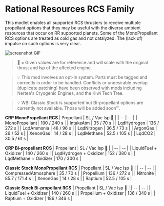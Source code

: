 # Rational Resources RCS Family
This modlet enables all supported RCS thrusters to receive multiple propellant options that they may be useful with the diverse ambient resources that occur on RR supported planets. Some of the MonoPropellant RCS options are treated as cold gas and not catalyzed. The (lack of) impulse on such options is very clear.

![screenshot GIF](https://i.imgur.com/5WEZMuh.gif)

> :small_orange_diamond: = Given values are for reference and will scale with the original thrust and Isp of the affected engine.

> :bulb: This mod involves an opt-in system. Parts must be tagged and correctly in order to be handled. Conflicts or undesirable overlap (duplicate patching) have been observed with mods including Nertea's Cryogenic Engines, and the Kiwi Tech Tree.

> :bulb: WBI Classic Stock is supported but Bi-propellant options are currently not available. Those will be added soon:tm:.


**CRP MonoPropellant RCS**
| Propellant | SL / Vac Isp :small_orange_diamond: |
| -- | -- |
| MonoPropellant | 100 / 240 s |
| IntakeAtm | 35 / 70 s |
| LqdHydrogen | 136 / 272 s |
| LqdAmmonia | 48 / 96 s | 
| LqdNitrogen | 36.5 / 73 s |
| ArgonGas | 26 / 52 s |
| XenonGas | 14 / 28 s |
| LqdMethane | 52.5 / 105 s |
| LqdCO2 | 30.5 / 61 s |

**CRP Bi-propellant RCS**
| Propellant | SL / Vac Isp :small_orange_diamond: |
| -- | -- |
| LiquidFuel + Oxidizer | 140 / 260 s |
| LqdHydrogen + Oxidizer | 152 / 380 s |
| LqdMethane + Oxidizer | 170 / 300 s |

**Classic Stock MonoPropellant RCS**
| Propellant | SL / Vac Isp :small_orange_diamond: |
| -- | -- |
| CompressedAtmosphere | 35 / 70 s |
| Propellium | 136 / 272 s |
| Nitronite | 85.7 / 171.4 s |
| XenonGas | 14 / 28 s |
| Raptium | 52.5 / 105 s |

**Classic Stock Bi-propellant RCS**
| Propellant | SL / Vac Isp :small_orange_diamond: |
| -- | -- |
| LiquidFuel + Oxidizer | 140 / 260 s |
| Propellium + Oxidizer | 136 / 340 s |
| Raptium + Oxidizer | 186 / 346 s |
